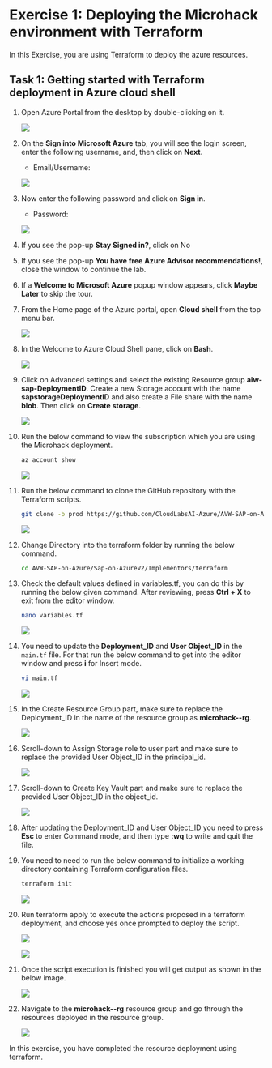 # Exercise 1: Deploying the Microhack environment with Terraform

In this Exercise, you are using Terraform to deploy the azure resources.

## Task 1: Getting started with Terraform deployment in Azure cloud shell

1. Open Azure Portal from the desktop by double-clicking on it.
    
   ![](media/open-azure-portal.png)
   
2. On the **Sign into Microsoft Azure** tab, you will see the login screen, enter the following username, and, then click on **Next**.

   * Email/Username: <inject key="AzureAdUserEmail"></inject>

   ![](media/email-login.png)

3. Now enter the following password and click on **Sign in**. 

   * Password: <inject key="AzureAdUserPassword"></inject>

   ![](media/password-login.png)

4. If you see the pop-up **Stay Signed in?**, click on No

5. If you see the pop-up **You have free Azure Advisor recommendations!**, close the window to continue the lab.

6. If a **Welcome to Microsoft Azure** popup window appears, click **Maybe Later** to skip the tour.

7. From the Home page of the Azure portal, open **Cloud shell** from the top menu bar.

   ![](media/open-cloud-shell.png)

8. In the Welcome to Azure Cloud Shell pane, click on **Bash**.

   ![](media/welcome-select-bash.png)

9. Click on Advanced settings and select the existing Resource group **aiw-sap-DeploymentID**. Create a new Storage account with the name **sapstorageDeploymentID** and also create a File share with the name **blob**. Then click on **Create storage**.

   ![](media/create-storageaccount.png)

10. Run the below command to view the subscription which you are using the Microhack deployment.

    ```bash
    az account show
    ```
    
    ![](media/az-accountshow.png)
    
11. Run the below command to clone the GitHub repository with the Terraform scripts.

    ```bash
    git clone -b prod https://github.com/CloudLabsAI-Azure/AVW-SAP-on-Azure
    ```
    
    ![](media/gitrepo-clone.png)
    
12. Change Directory into the terraform folder by running the below command.

    ```bash
    cd AVW-SAP-on-Azure/Sap-on-AzureV2/Implementors/terraform
    ```
    
13. Check the default values defined in variables.tf, you can do this by running the below given command. After reviewing, press **Ctrl + X** to exit from the editor window.

    ```bash
    nano variables.tf
    ```
    
    ![](media/change-dir.png)
    
14. You need to update the **Deployment_ID** and **User Object_ID** in the ```main.tf``` file. For that run the below command to get into the editor window and press **i** for Insert mode.

    ```bash
    vi main.tf
    ```
    
    ![](media/vi-editor-main.png)
    
15. In the Create Resource Group part, make sure to replace the Deployment_ID in the name of the resource group as **microhack-<inject key="DeploymentID" enableCopy="false"/>-rg**.

    ![](media/create-microhack-rg.png)
        
16. Scroll-down to Assign Storage role to user part and make sure to replace the provided User Object_ID in the principal_id.

    ![](media/replace-userid.png)
    
17. Scroll-down to Create Key Vault part and make sure to replace the provided User Object_ID in the object_id.

    ![](media/replace-userid-2.png)
    
18. After updating the Deployment_ID and User Object_ID you need to press **Esc** to enter Command mode, and then type **:wq** to write and quit the file.

19. You need to need to run the below command to initialize a working directory containing Terraform configuration files.

    ```bash
    terraform init
    ```
    
    ![](media/terraform-init.png)
    
20. Run terraform apply to execute the actions proposed in a terraform deployment, and choose yes once prompted to deploy the script.
  
    ![](media/terraform-apply.png)
  
    ![](media/enter-yes.png)
    
21. Once the script execution is finished you will get output as shown in the below image.

    ![](media/terraformapply-complete.png)
    
22. Navigate to the **microhack-<inject key="DeploymentID" enableCopy="false"/>-rg** resource group and go through the resources deployed in the resource group.

    ![](media/microhack-rg-verify.png)
    
In this exercise, you have completed the resource deployment using terraform.
    
   
    
